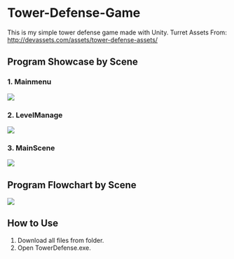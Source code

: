# Tower-Defense-Game

 This is my simple tower defense game made with Unity. 
 Turret Assets From:
 http://devassets.com/assets/tower-defense-assets/

## Program Showcase by Scene

### 1. Mainmenu
<img src="https://user-images.githubusercontent.com/48283895/82516965-ffd71580-9b56-11ea-8636-dc0c01d2db88.jpg">

### 2. LevelManage
<img src="https://user-images.githubusercontent.com/48283895/82516964-fea5e880-9b56-11ea-96cc-c6b9a1bbd2c5.jpg">

### 3. MainScene
<img src="https://user-images.githubusercontent.com/48283895/82516968-006fac00-9b57-11ea-852c-72a4bcc726a3.jpg">



## Program Flowchart by Scene

<img src="https://user-images.githubusercontent.com/48283895/82527586-c6f86a00-9b71-11ea-8dcd-c37e7d6eafb1.jpg">




## How to Use

1. Download all files from folder.
2. Open TowerDefense.exe.
